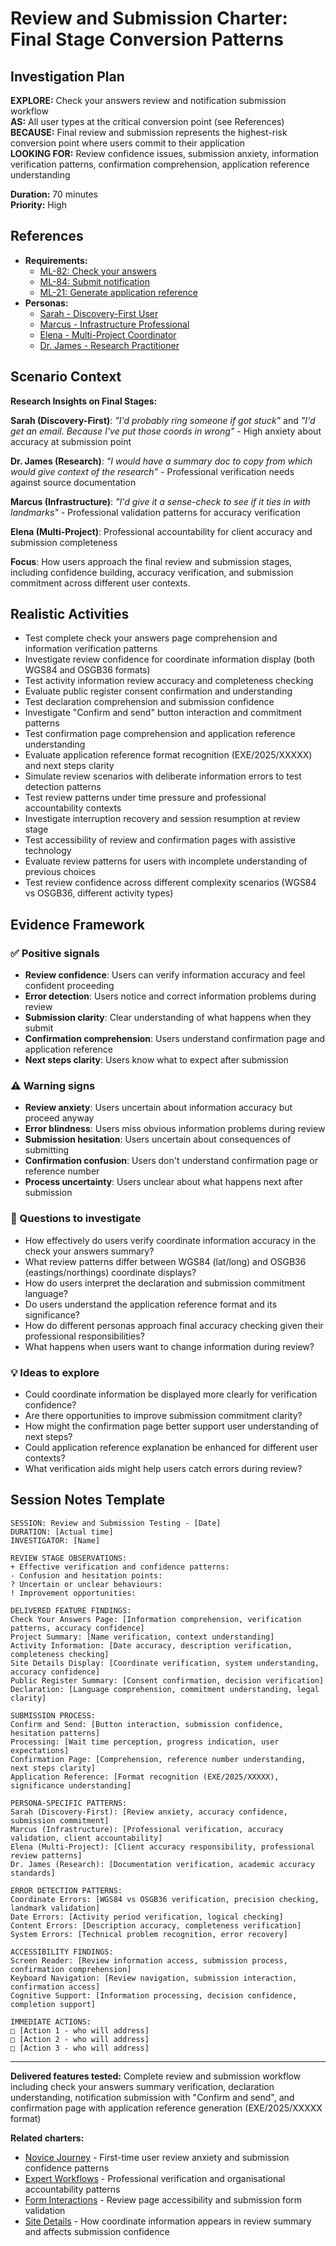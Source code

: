 # Review and Submission Charter: Final Stage Conversion Patterns

## Investigation Plan

**EXPLORE:** Check your answers review and notification submission workflow  
**AS:** All user types at the critical conversion point (see References)  
**BECAUSE:** Final review and submission represents the highest-risk conversion point where users commit to their application  
**LOOKING FOR:** Review confidence issues, submission anxiety, information verification patterns, confirmation comprehension, application reference understanding

**Duration:** 70 minutes  
**Priority:** High

## References

- **Requirements:**
  - [ML-82: Check your answers](../user-stories/ML-82.check.answers.circular.site.md)
  - [ML-84: Submit notification](../user-stories/ML-84.submit.notification.md)
  - [ML-21: Generate application reference](../user-stories/ML-21.generate.application.reference.md)
- **Personas:**
  - [Sarah - Discovery-First User](../personas/sarah-discovery-first-user.md)
  - [Marcus - Infrastructure Professional](../personas/marcus-infrastructure-professional.md)
  - [Elena - Multi-Project Coordinator](../personas/elena-multi-project-coordinator.md)
  - [Dr. James - Research Practitioner](../personas/dr-james-research-practitioner.md)

## Scenario Context

**Research Insights on Final Stages:**

**Sarah (Discovery-First)**: _"I'd probably ring someone if got stuck"_ and _"I'd get an email. Because I've put those coords in wrong"_ - High anxiety about accuracy at submission point

**Dr. James (Research)**: _"I would have a summary doc to copy from which would give context of the research"_ - Professional verification needs against source documentation

**Marcus (Infrastructure)**: _"I'd give it a sense-check to see if it ties in with landmarks"_ - Professional validation patterns for accuracy verification

**Elena (Multi-Project)**: Professional accountability for client accuracy and submission completeness

**Focus**: How users approach the final review and submission stages, including confidence building, accuracy verification, and submission commitment across different user contexts.

## Realistic Activities

- Test complete check your answers page comprehension and information verification patterns
- Investigate review confidence for coordinate information display (both WGS84 and OSGB36 formats)
- Test activity information review accuracy and completeness checking
- Evaluate public register consent confirmation and understanding
- Test declaration comprehension and submission confidence
- Investigate "Confirm and send" button interaction and commitment patterns
- Test confirmation page comprehension and application reference understanding
- Evaluate application reference format recognition (EXE/2025/XXXXX) and next steps clarity
- Simulate review scenarios with deliberate information errors to test detection patterns
- Test review patterns under time pressure and professional accountability contexts
- Investigate interruption recovery and session resumption at review stage
- Test accessibility of review and confirmation pages with assistive technology
- Evaluate review patterns for users with incomplete understanding of previous choices
- Test review confidence across different complexity scenarios (WGS84 vs OSGB36, different activity types)

## Evidence Framework

### ✅ Positive signals

- **Review confidence**: Users can verify information accuracy and feel confident proceeding
- **Error detection**: Users notice and correct information problems during review
- **Submission clarity**: Clear understanding of what happens when they submit
- **Confirmation comprehension**: Users understand confirmation page and application reference
- **Next steps clarity**: Users know what to expect after submission

### ⚠️ Warning signs

- **Review anxiety**: Users uncertain about information accuracy but proceed anyway
- **Error blindness**: Users miss obvious information problems during review
- **Submission hesitation**: Users uncertain about consequences of submitting
- **Confirmation confusion**: Users don't understand confirmation page or reference number
- **Process uncertainty**: Users unclear about what happens next after submission

### 🤔 Questions to investigate

- How effectively do users verify coordinate information accuracy in the check your answers summary?
- What review patterns differ between WGS84 (lat/long) and OSGB36 (eastings/northings) coordinate displays?
- How do users interpret the declaration and submission commitment language?
- Do users understand the application reference format and its significance?
- How do different personas approach final accuracy checking given their professional responsibilities?
- What happens when users want to change information during review?

### 💡 Ideas to explore

- Could coordinate information be displayed more clearly for verification confidence?
- Are there opportunities to improve submission commitment clarity?
- How might the confirmation page better support user understanding of next steps?
- Could application reference explanation be enhanced for different user contexts?
- What verification aids might help users catch errors during review?

## Session Notes Template

```
SESSION: Review and Submission Testing - [Date]
DURATION: [Actual time]
INVESTIGATOR: [Name]

REVIEW STAGE OBSERVATIONS:
+ Effective verification and confidence patterns:
- Confusion and hesitation points:
? Uncertain or unclear behaviours:
! Improvement opportunities:

DELIVERED FEATURE FINDINGS:
Check Your Answers Page: [Information comprehension, verification patterns, accuracy confidence]
Project Summary: [Name verification, context understanding]
Activity Information: [Date accuracy, description verification, completeness checking]
Site Details Display: [Coordinate verification, system understanding, accuracy confidence]
Public Register Summary: [Consent confirmation, decision verification]
Declaration: [Language comprehension, commitment understanding, legal clarity]

SUBMISSION PROCESS:
Confirm and Send: [Button interaction, submission confidence, hesitation patterns]
Processing: [Wait time perception, progress indication, user expectations]
Confirmation Page: [Comprehension, reference number understanding, next steps clarity]
Application Reference: [Format recognition (EXE/2025/XXXXX), significance understanding]

PERSONA-SPECIFIC PATTERNS:
Sarah (Discovery-First): [Review anxiety, accuracy confidence, submission commitment]
Marcus (Infrastructure): [Professional verification, accuracy validation, client accountability]
Elena (Multi-Project): [Client accuracy responsibility, professional review patterns]
Dr. James (Research): [Documentation verification, academic accuracy standards]

ERROR DETECTION PATTERNS:
Coordinate Errors: [WGS84 vs OSGB36 verification, precision checking, landmark validation]
Date Errors: [Activity period verification, logical checking]
Content Errors: [Description accuracy, completeness verification]
System Errors: [Technical problem recognition, error recovery]

ACCESSIBILITY FINDINGS:
Screen Reader: [Review information access, submission process, confirmation comprehension]
Keyboard Navigation: [Review navigation, submission interaction, confirmation access]
Cognitive Support: [Information processing, decision confidence, completion support]

IMMEDIATE ACTIONS:
□ [Action 1 - who will address]
□ [Action 2 - who will address]
□ [Action 3 - who will address]
```

---

**Delivered features tested:** Complete review and submission workflow including check your answers summary verification, declaration understanding, notification submission with "Confirm and send", and confirmation page with application reference generation (EXE/2025/XXXXX format)

**Related charters:**

- [Novice Journey](./novice-journey.md) - First-time user review anxiety and submission confidence patterns
- [Expert Workflows](./expert-workflows.md) - Professional verification and organisational accountability patterns
- [Form Interactions](./form-interactions.md) - Review page accessibility and submission form validation
- [Site Details](./site-details.md) - How coordinate information appears in review summary and affects submission confidence
